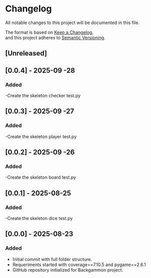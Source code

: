 # Changelog

All notable changes to this project will be documented in this file.  

The format is based on [Keep a Changelog](https://keepachangelog.com/en/1.1.0/),  
and this project adheres to [Semantic Versioning](https://semver.org/spec/v2.0.0.html).

## [Unreleased]


## [0.0.4] - 2025-09 -28

### Added
-Create the skeleton checker test.py

## [0.0.3] - 2025-09 -27

### Added
-Create the skeleton player test.py

## [0.0.2] - 2025-09 -26

### Added
-Create the skeleton board test.py

## [0.0.1] - 2025-08-25

### Added
-Create the skeleton dice test.py


## [0.0.0] - 2025-08-23

### Added
- Initial commit with full folder structure.
- Requeriments started with coverage==7.10.5 and pygame==2.6.1
- GitHub repository initialized for Backgammon project.  
